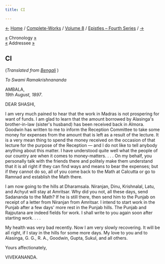 ```yaml
---
title: CI

---
```

<div>

[←](100_shashi.htm) [Home](../../../index.htm) /
[Complete-Works](../../complete_works.htm) / [Volume
8](../volume_8_contents.htm) / [Epistles – Fourth
Series](epistles_fourth_series_contents.htm) / [→](102_rakhal.htm)

  

[«](../../volume_6/epistles_second_series/133_mrs_bull.htm) Chronology
[»](102_rakhal.htm)  
[«](100_shashi.htm) Addressee [»](108_shashi.htm)

## CI

(*Translated from [Bengali](b7364e8101.pdf)* )

*To Swami Ramakrishnananda*

AMBALA,  
*19th August, 1897*.

DEAR SHASHI,

I am very much pained to hear that the work in Madras is not prospering
for want of funds. I am glad to learn that the amount borrowed by
Alasinga's brother-in-law (sister's husband) has been received back in
Almora. Goodwin has written to me to inform the Reception Committee to
take some money for expenses from the amount that is left as a result of
the lecture. It is a very mean thing to spend the money received on the
occasion of that lecture for the purpose of the Reception — and I do not
like to tell anybody anything about this matter. I have understood quite
well what the people of our country are when it comes to money-matters.
. . . On my behalf, you personally talk with the friends there and
politely make them understand that it is all right if they can find ways
and means to bear the expenses; but if they cannot do so, all of you
come back to the Math at Calcutta or go to Ramnad and establish the Math
there.

I am now going to the hills at Dharamsala. Niranjan, Dinu, Krishnalal,
Latu, and Achyut will stay at Amritsar. Why did you not, all these days,
send Sadananda to the Math? If he is still there, then send him to the
Punjab on receipt of a letter from Niranjan from Amritsar. I intend to
start work in the Punjab after a few days' more rest in the Punjab
hills. The Punjab and Rajputana are indeed fields for work. I shall
write to you again soon after starting work. . . .

My health was very bad recently. Now I am very slowly recovering. It
will be all right, if I stay in the hills for some more days. My love to
you and to Alasinga, G. G., R. A., Goodwin, Gupta, Sukul, and all
others.

Yours affectionately,

VIVEKANANDA.

</div>
